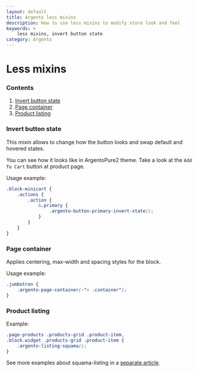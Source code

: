 ```yaml
---
layout: default
title: Argento less mixins
description: How to use less mixins to modify store look and feel
keywords: >
    less mixins, invert button state
category: Argento
---
```


# Less mixins

### Contents

 1. [Invert button state](#invert-button-state)
 2. [Page container](#page-container)
 3. [Product listing](#product-listing)

### Invert button state

This mixin allows to change how the button looks and swap default and hovered
states.

You can see how it looks like in ArgentoPure2 theme. Take a look at the `Add To Cart`
button at product page.

Usage example:

```scss
.block-minicart {
    .actions {
        .action {
            &.primary {
                .argento-button-primary-invert-state();
            }
        }
    }
}
```

### Page container

Applies centering, max-width and spacing styles for the block.

Usage example:

```scss
.jumbotron {
    .argento-page-container(~"> .container");
}
```

### Product listing

Example:

```scss
.page-products .products-grid .product-item,
.block.widget .products-grid .product-item {
    .argento-listing-squama();
}
```

See more examples about squama-listing in a
[separate article](../change-product-listing-styles/).
